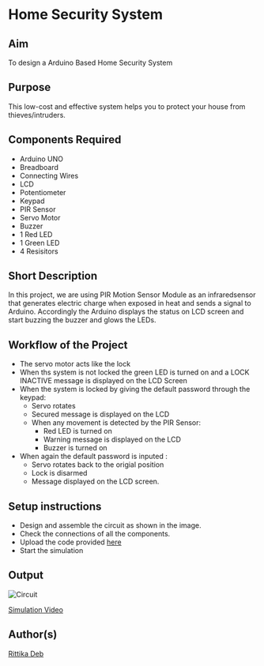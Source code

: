 # Home Security System


## Aim

To design a Arduino Based Home Security System


## Purpose

This low-cost and effective system helps you to protect your house from thieves/intruders.


## Components Required

* Arduino UNO
* Breadboard
* Connecting Wires
* LCD 
* Potentiometer
* Keypad
* PIR Sensor
* Servo Motor
* Buzzer
* 1 Red LED
* 1 Green LED
* 4 Resisitors

## Short Description 

In this project, we are using PIR Motion Sensor Module as an infraredsensor that generates electric charge when exposed in heat and sends a signal to Arduino. Accordingly the Arduino displays the status on LCD screen and start buzzing the buzzer and glows the LEDs.

## Workflow of the Project

- The servo motor acts like the lock
- When ths system is not locked the green LED is turned on and a LOCK INACTIVE message is displayed on the LCD Screen
- When the system is locked by giving the default password through the keypad:
  - Servo rotates
  - Secured message is displayed on the LCD
  - When any movement is detected by the PIR Sensor:
    - Red LED is turned on
    - Warning message is displayed on the LCD
    - Buzzer is turned on
- When again the default password is inputed :
  - Servo rotates back to the origial position
  - Lock is disarmed 
  - Message displayed on the LCD screen.


## Setup instructions

- Design and assemble the circuit as shown in the image.
- Check the connections of all the components.
- Upload the code provided [here](https://github.com/rittikadeb/IoT-Spot/blob/main/Arduino/Home%20Security%20System/home_security_system.cpp)
- Start the simulation

## Output

![Circuit](https://user-images.githubusercontent.com/76259897/156227022-d60e95c8-9fc1-493c-b6eb-9fd0540929a6.png)


[Simulation Video](https://github.com/rittikadeb/IoT-Spot/blob/main/Arduino/Home%20Security%20System/Images/home_security_system.mp4)



## Author(s)

[Rittika Deb](https://github.com/rittikadeb)


